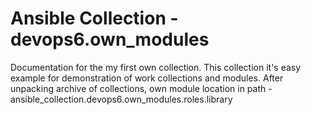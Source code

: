 # Ansible Collection - devops6.own_modules

Documentation for the my first own collection.
This collection it's easy example for demonstration of work collections and modules.
After unpacking archive of collections, own module location in path - ansible_collection.devops6.own_modules.roles.library
